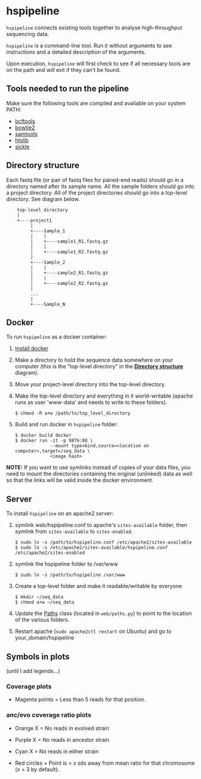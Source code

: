 # hspipeline
`hspipeline` connects existing tools together to analyse high-throughput sequencing data.

`hspipeline` is a command-line tool. Run it without arguments to see instructions and a detailed description of the arguments. 

Upon execution, `hspipeline` will first check to see if all necessary tools are on the path and will exit if they can't be found.

## Tools needed to run the pipeline

Make sure the following tools are compiled and available on your system PATH:

* [bcftools](https://github.com/samtools/bcftools)
* [bowtie2](https://github.com/BenLangmead/bowtie2)
* [samtools](https://github.com/samtools/samtools)
* [htslib](https://github.com/samtools/htslib)
* [sickle](https://github.com/najoshi/sickle)

## Directory structure
Each fastq file (or pair of fastq files for paired-end reads) should go in a directory named after its sample name. All the sample folders should go into a project directory. All of the project directories should go into a top-level directory. See diagram below.

```
    top-level directory
    |
    +----project1
         |
         +----Sample_1
         |    |
         |    +----sample1_R1.fastq.gz
         |    |
         |    +----sample1_R2.fastq.gz
         |
         +----Sample_2  
         |    |
         |    +----sample2_R1.fastq.gz
         |    |
         |    +----sample2_R2.fastq.gz
         |
         ...
         |
         +----Sample_N
```

## Docker
To run `hspipeline` as a docker container:

1. [Install docker](https://www.docker.com/products/docker-desktop)

2. Make a directory to hold the sequence data somewhere on your computer (this is the "top-level directory" in the [**Directory structure**](https://github.com/nodice73/hspipeline/blob/master/README.md#Directory-structure) diagram).

3. Move your project-level directory into the top-level directory.

3. Make the top-level directory and everything in it world-writable (apache runs as user 'www-data' and needs to write to these folders).

       $ chmod -R a+w /path/to/top_level_directory

4. Build and run docker in `hspipeline` folder:

       $ docker build docker
       $ docker run -it -p 9876:80 \
                    --mount type=bind,source=<location on computer>,target=/seq_data \
                    <image hash>

**NOTE:** If you want to use symlinks instead of copies of your data files, you need to mount the directories containing the original (unlinked) data as well so that the links will be valid inside the docker environment.

## Server
To install `hspipeline` on an apache2 server:

1. symlink web/hspipeline.conf to apache's `sites-available` folder, then symlink from `sites-available` to `sites-enabled`.
       
       $ sudo ln -s /path/to/hspipeline.conf /etc/apache2/sites-available
       $ sudo ln -s /etc/apache2/sites-available/hspipeline.conf /etc/apache2/sites-enabled
       
 2. symlink the hspipeline folder to /var/www
 
        $ sudo ln -s /path/to/hspipeline /var/www
        
 3. Create a top-level folder and make it readable/writable by everyone
 
        $ mkdir ~/seq_data
        $ chmod a+w ~/seq_data
        
 4. Update the [Paths](https://github.com/nodice73/hspipeline/blob/master/web/paths.py) class (located in `web/paths.py`) to point to the location of the various folders.
 
 5. Restart apache (`sudo apache2ctl restart` on Ubuntu) and go to your_domain/hspipeline

## Symbols in plots
(until I add legends...)

### Coverage plots
* Magenta points = Less than 5 reads for that position.

### anc/evo coverage ratio plots
* Orange X = No reads in evolved strain
* Purple X = No reads in ancestor strain
* Cyan X = No reads in either strain

* Red circles = Point is > *x* sds away from mean ratio for that chromosome (*x* = 3 by default).
